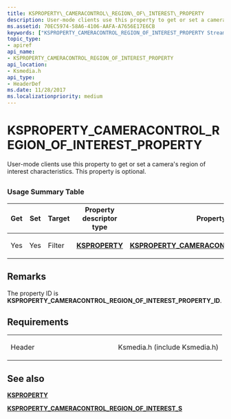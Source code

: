 ```yaml
---
title: KSPROPERTY\_CAMERACONTROL\_REGION\_OF\_INTEREST\_PROPERTY
description: User-mode clients use this property to get or set a camera's region of interest characteristics. This property is optional.
ms.assetid: 70EC5974-58A6-4106-AAFA-A7656E17E6CB
keywords: ["KSPROPERTY_CAMERACONTROL_REGION_OF_INTEREST_PROPERTY Streaming Media Devices"]
topic_type:
- apiref
api_name:
- KSPROPERTY_CAMERACONTROL_REGION_OF_INTEREST_PROPERTY
api_location:
- Ksmedia.h
api_type:
- HeaderDef
ms.date: 11/28/2017
ms.localizationpriority: medium
---
```


# KSPROPERTY\_CAMERACONTROL\_REGION\_OF\_INTEREST\_PROPERTY


User-mode clients use this property to get or set a camera's region of interest characteristics. This property is optional.

## <span id="ddk_ksproperty_cameracontrol_pan_ks"></span><span id="DDK_KSPROPERTY_CAMERACONTROL_PAN_KS"></span>


### Usage Summary Table

<table>
<colgroup>
<col width="20%" />
<col width="20%" />
<col width="20%" />
<col width="20%" />
<col width="20%" />
</colgroup>
<thead>
<tr class="header">
<th>Get</th>
<th>Set</th>
<th>Target</th>
<th>Property descriptor type</th>
<th>Property value type</th>
</tr>
</thead>
<tbody>
<tr class="odd">
<td><p>Yes</p></td>
<td><p>Yes</p></td>
<td><p>Filter</p></td>
<td><p><a href="https://docs.microsoft.com/windows-hardware/drivers/ddi/ks/ns-ks-ksidentifier" data-raw-source="[&lt;strong&gt;KSPROPERTY&lt;/strong&gt;](/windows-hardware/drivers/ddi/ks/ns-ks-ksidentifier)"><strong>KSPROPERTY</strong></a></p></td>
<td><p><a href="https://docs.microsoft.com/windows-hardware/drivers/ddi/ksmedia/ns-ksmedia-ksproperty_cameracontrol_region_of_interest_s" data-raw-source="[&lt;strong&gt;KSPROPERTY_CAMERACONTROL_REGION_OF_INTEREST_S&lt;/strong&gt;](/windows-hardware/drivers/ddi/ksmedia/ns-ksmedia-ksproperty_cameracontrol_region_of_interest_s)"><strong>KSPROPERTY_CAMERACONTROL_REGION_OF_INTEREST_S</strong></a></p></td>
</tr>
</tbody>
</table>

 

Remarks
-------

The property ID is **KSPROPERTY\_CAMERACONTROL\_REGION\_OF\_INTEREST\_PROPERTY\_ID**.

Requirements
------------

<table>
<colgroup>
<col width="50%" />
<col width="50%" />
</colgroup>
<tbody>
<tr class="odd">
<td><p>Header</p></td>
<td>Ksmedia.h (include Ksmedia.h)</td>
</tr>
</tbody>
</table>

## See also


[**KSPROPERTY**](/windows-hardware/drivers/ddi/ks/ns-ks-ksidentifier)

[**KSPROPERTY\_CAMERACONTROL\_REGION\_OF\_INTEREST\_S**](/windows-hardware/drivers/ddi/ksmedia/ns-ksmedia-ksproperty_cameracontrol_region_of_interest_s)

 

